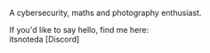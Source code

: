 A cybersecurity, maths and photography enthusiast.

If you'd like to say hello, find me here:      
itsnoteda [Discord]
